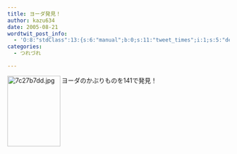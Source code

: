 ```yaml
---
title: ヨーダ発見！
author: kazu634
date: 2005-08-21
wordtwit_post_info:
  - 'O:8:"stdClass":13:{s:6:"manual";b:0;s:11:"tweet_times";i:1;s:5:"delay";i:0;s:7:"enabled";i:1;s:10:"separation";s:2:"60";s:7:"version";s:3:"3.7";s:14:"tweet_template";b:0;s:6:"status";i:2;s:6:"result";a:0:{}s:13:"tweet_counter";i:2;s:13:"tweet_log_ids";a:1:{i:0;i:1975;}s:9:"hash_tags";a:0:{}s:8:"accounts";a:1:{i:0;s:7:"kazu634";}}'
categories:
  - つれづれ

---
```

<div class="section">
<p>
<img width="120" align="left" alt="7c27b7dd.jpg" src="http://image.blog.livedoor.jp/simoom634/imgs/7/c/7c27b7dd.jpg" height="160" border="0" class="pict" />ヨーダのかぶりものを141で発見！
</p>
</div>
